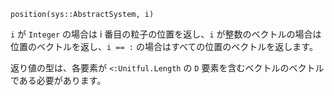 ```
position(sys::AbstractSystem, i)
```

`i` が `Integer` の場合は i 番目の粒子の位置を返し、`i` が整数のベクトルの場合は位置のベクトルを返し、`i == :` の場合はすべての位置のベクトルを返します。

返り値の型は、各要素が `<:Unitful.Length` の `D` 要素を含むベクトルのベクトルである必要があります。
